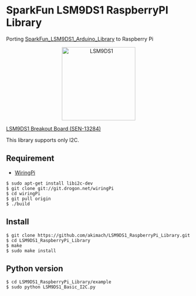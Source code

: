 SparkFun LSM9DS1 RaspberryPI Library
===

Porting [SparkFun_LSM9DS1_Arduino_Library](https://github.com/sparkfun/SparkFun_LSM9DS1_Arduino_Library) to Raspberry Pi

<p align="center"><img src="https://user-images.githubusercontent.com/17570265/29253393-a11ac3a6-80b6-11e7-846f-0d387fa2fbe4.jpeg" alt="LSM9DS1" width="200"/></p>

[LSM9DS1 Breakout Board (SEN-13284)](https://www.sparkfun.com/products/13284)

This library supports only I2C.

## Requirement

* [WiringPi](http://wiringpi.com/)

```
$ sudo apt-get install libi2c-dev
$ git clone git://git.drogon.net/wiringPi
$ cd wiringPi
$ git pull origin
$ ./build
```

## Install

```
$ git clone https://github.com/akimach/LSM9DS1_RaspberryPi_Library.git
$ cd LSM9DS1_RaspberryPi_Library
$ make
$ sudo make install
```

## Python version

```
$ cd LSM9DS1_RaspberryPi_Library/example
$ sudo python LSM9DS1_Basic_I2C.py
```
